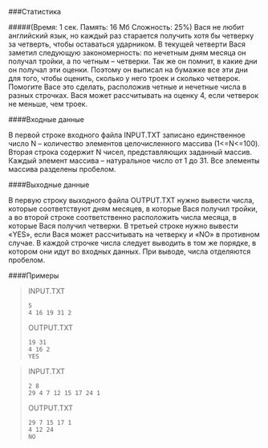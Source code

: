 ###Статистика

#####(Время: 1 сек. Память: 16 Мб Сложность: 25%)
Вася не любит английский язык, но каждый раз старается получить хотя бы четверку за четверть, чтобы оставаться 
ударником. В текущей четверти Вася заметил следующую закономерность: по нечетным дням месяца он получал тройки, а по 
четным – четверки. Так же он помнит, в какие дни он получал эти оценки. Поэтому он выписал на бумажке все эти дни для 
того, чтобы оценить, сколько у него троек и сколько четверок. Помогите Васе это сделать, расположив четные и нечетные 
числа в разных строчках. Вася может рассчитывать на оценку 4, если четверок не меньше, чем троек.

####Входные данные

В первой строке входного файла INPUT.TXT записано единственное число N – количество элементов целочисленного массива
(1<=N<=100). Вторая строка содержит N чисел, представляющих заданный массив. Каждый элемент массива – натуральное 
число от 1 до 31. Все элементы массива разделены пробелом.

####Выходные данные

В первую строку выходного файла OUTPUT.TXT нужно вывести числа, которые соответствуют дням месяцев, в которые Вася 
получил тройки, а во второй строке соответственно расположить числа месяца, в которые Вася получил четверки. В третьей 
строке нужно вывести «YES», если Вася может рассчитывать на четверку и «NO» в противном случае. В каждой строчке 
числа следует выводить в том же порядке, в котором они идут во входных данных. При выводе, числа отделяются пробелом.

####Примеры

>INPUT.TXT  
>
>     5  
>     4 16 19 31 2  
>	
>OUTPUT.TXT  
>
>     19 31  
>     4 16 2  
>     YES


>INPUT.TXT  
>
>     2 8  
>     29 4 7 12 15 17 24 1  
>
>OUTPUT.TXT
>
>     29 7 15 17 1  
>     4 12 24  
>     NO
